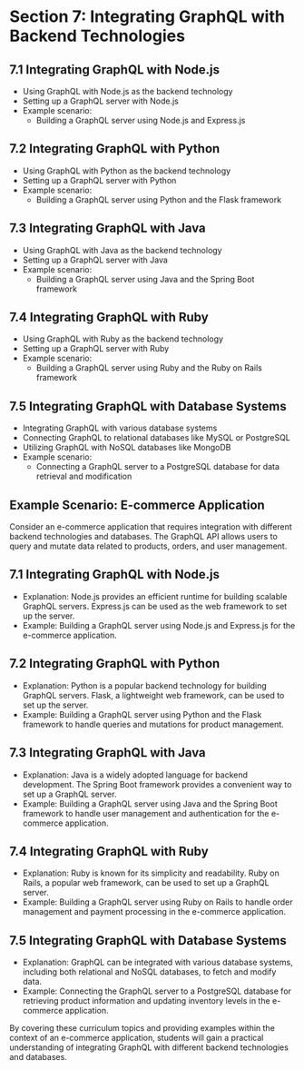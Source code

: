 # Section 7: Integrating GraphQL with Backend Technologies

## 7.1 Integrating GraphQL with Node.js

- Using GraphQL with Node.js as the backend technology
- Setting up a GraphQL server with Node.js
- Example scenario:
    - Building a GraphQL server using Node.js and Express.js

## 7.2 Integrating GraphQL with Python

- Using GraphQL with Python as the backend technology
- Setting up a GraphQL server with Python
- Example scenario:
    - Building a GraphQL server using Python and the Flask framework

## 7.3 Integrating GraphQL with Java

- Using GraphQL with Java as the backend technology
- Setting up a GraphQL server with Java
- Example scenario:
    - Building a GraphQL server using Java and the Spring Boot framework

## 7.4 Integrating GraphQL with Ruby

- Using GraphQL with Ruby as the backend technology
- Setting up a GraphQL server with Ruby
- Example scenario:
    - Building a GraphQL server using Ruby and the Ruby on Rails framework

## 7.5 Integrating GraphQL with Database Systems

- Integrating GraphQL with various database systems
- Connecting GraphQL to relational databases like MySQL or PostgreSQL
- Utilizing GraphQL with NoSQL databases like MongoDB
- Example scenario:
    - Connecting a GraphQL server to a PostgreSQL database for data retrieval and modification

## Example Scenario: E-commerce Application

Consider an e-commerce application that requires integration with different backend technologies and databases. The GraphQL API allows users to query and mutate data related to products, orders, and user management.

## 7.1 Integrating GraphQL with Node.js

- Explanation: Node.js provides an efficient runtime for building scalable GraphQL servers. Express.js can be used as the web framework to set up the server.
- Example: Building a GraphQL server using Node.js and Express.js for the e-commerce application.

## 7.2 Integrating GraphQL with Python

- Explanation: Python is a popular backend technology for building GraphQL servers. Flask, a lightweight web framework, can be used to set up the server.
- Example: Building a GraphQL server using Python and the Flask framework to handle queries and mutations for product management.

## 7.3 Integrating GraphQL with Java

- Explanation: Java is a widely adopted language for backend development. The Spring Boot framework provides a convenient way to set up a GraphQL server.
- Example: Building a GraphQL server using Java and the Spring Boot framework to handle user management and authentication for the e-commerce application.

## 7.4 Integrating GraphQL with Ruby

- Explanation: Ruby is known for its simplicity and readability. Ruby on Rails, a popular web framework, can be used to set up a GraphQL server.
- Example: Building a GraphQL server using Ruby on Rails to handle order management and payment processing in the e-commerce application.

## 7.5 Integrating GraphQL with Database Systems

- Explanation: GraphQL can be integrated with various database systems, including both relational and NoSQL databases, to fetch and modify data.
- Example: Connecting the GraphQL server to a PostgreSQL database for retrieving product information and updating inventory levels in the e-commerce application.

By covering these curriculum topics and providing examples within the context of an e-commerce application, students will gain a practical understanding of integrating GraphQL with different backend technologies and databases.